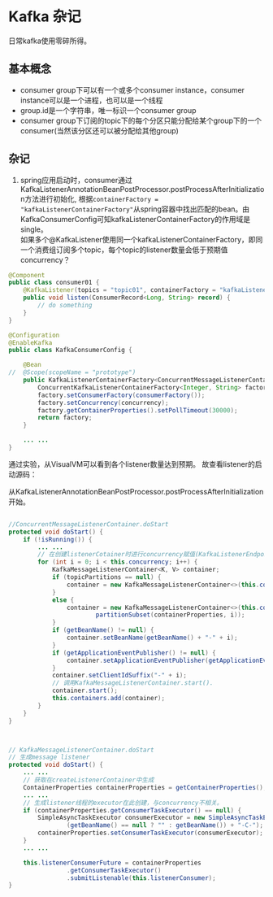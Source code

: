 # Kafka 杂记

日常kafka使用零碎所得。

## 基本概念

* consumer group下可以有一个或多个consumer instance，consumer instance可以是一个进程，也可以是一个线程
* group.id是一个字符串，唯一标识一个consumer group
* consumer group下订阅的topic下的每个分区只能分配给某个group下的一个consumer(当然该分区还可以被分配给其他group)

## 杂记

1. spring应用启动时，consumer通过KafkaListenerAnnotationBeanPostProcessor.postProcessAfterInitialization方法进行初始化, 根据`containerFactory = "kafkaListenerContainerFactory"`从spring容器中找出匹配的bean。由KafkaConsumerConfig可知kafkaListenerContainerFactory的作用域是single。  
如果多个@KafkaListener使用同一个kafkaListenerContainerFactory，即同一个消费组订阅多个topic，每个topic的listener数量会低于预期值concurrency？

```java
@Component
public class consumer01 {
	@KafkaListener(topics = "topic01", containerFactory = "kafkaListenerContainerFactory")	
	public void listen(ConsumerRecord<Long, String> record) {
		// do something
	}
}

@Configuration
@EnableKafka
public class KafkaConsumerConfig {

	@Bean
//	@Scope(scopeName = "prototype")
	public KafkaListenerContainerFactory<ConcurrentMessageListenerContainer<Integer, String>> kafkaListenerContainerFactory() {
		ConcurrentKafkaListenerContainerFactory<Integer, String> factory = new ConcurrentKafkaListenerContainerFactory<>();
		factory.setConsumerFactory(consumerFactory());
		factory.setConcurrency(concurrency);
		factory.getContainerProperties().setPollTimeout(30000);
		return factory;
	}

	... ...
}

```
通过实验，从VisualVM可以看到各个listener数量达到预期。 
故查看listener的启动源码：

从KafkaListenerAnnotationBeanPostProcessor.postProcessAfterInitialization开始。

```java

//ConcurrentMessageListenerContainer.doStart
protected void doStart() {
	if (!isRunning()) {
		... ...
		// 在创建listenerCotainer时进行concurrency赋值(KafkaListenerEndpointRegistry.registerListenerContainer)
		for (int i = 0; i < this.concurrency; i++) {
			KafkaMessageListenerContainer<K, V> container;
			if (topicPartitions == null) {
				container = new KafkaMessageListenerContainer<>(this.consumerFactory, containerProperties);
			}
			else {
				container = new KafkaMessageListenerContainer<>(this.consumerFactory, containerProperties,
						partitionSubset(containerProperties, i));
			}
			if (getBeanName() != null) {
				container.setBeanName(getBeanName() + "-" + i);
			}
			if (getApplicationEventPublisher() != null) {
				container.setApplicationEventPublisher(getApplicationEventPublisher());
			}
			container.setClientIdSuffix("-" + i);
			// 调用KafkaMessageListenerContainer.start().
			container.start();
			this.containers.add(container);
		}
	}
}



// KafkaMessageListenerContainer.doStart
// 生成message listener
protected void doStart() {
	... ... 
	// 获取在createListenerContainer中生成
	ContainerProperties containerProperties = getContainerProperties();
	... ...
	// 生成listener线程的executor在此创建，与concurrency不相关。
	if (containerProperties.getConsumerTaskExecutor() == null) {
		SimpleAsyncTaskExecutor consumerExecutor = new SimpleAsyncTaskExecutor(
				(getBeanName() == null ? "" : getBeanName()) + "-C-");
		containerProperties.setConsumerTaskExecutor(consumerExecutor);
	}
	... ...

	this.listenerConsumerFuture = containerProperties
				.getConsumerTaskExecutor()
				.submitListenable(this.listenerConsumer);
}
```